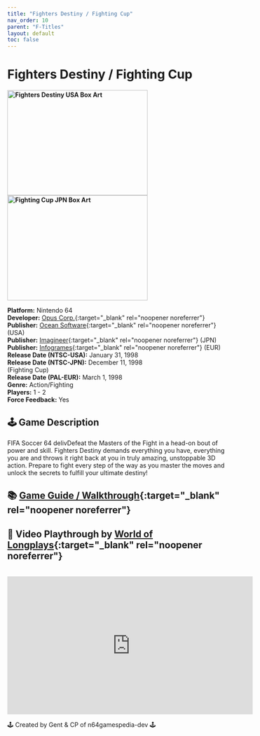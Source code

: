 ```yaml
---
title: "Fighters Destiny / Fighting Cup"
nav_order: 10
parent: "F-Titles"
layout: default
toc: false
---
```


# Fighters Destiny / Fighting Cup

<b>
<img src="https://images.launchbox-app.com/aa6f2259-77b0-43c0-8cca-c81f25eab561.jpg" alt="Fighters Destiny USA Box Art" width="320" height="240" />
<img src="https://images.launchbox-app.com/4613faa9-0edd-4be2-acf7-bbc74fc80413.png" alt="Fighting Cup JPN Box Art" width="320" height="240" />
</b>

**Platform:** Nintendo 64  
**Developer:** [Opus Corp.](https://en.wikipedia.org/w/index.php?title=Opus_Corp.&action=edit&redlink=1){:target="_blank" rel="noopener noreferrer"}  
**Publisher:** [Ocean Software](https://en.wikipedia.org/wiki/Ocean_Software){:target="_blank" rel="noopener noreferrer"} (USA)  
**Publisher:** [Imagineer](https://en.wikipedia.org/wiki/Imagineer_(Japanese_company)){:target="_blank" rel="noopener noreferrer"} (JPN)  
**Publisher:** [Infogrames](https://en.wikipedia.org/wiki/Atari_SA){:target="_blank" rel="noopener noreferrer"} (EUR)  
**Release Date (NTSC-USA):** January 31, 1998  
**Release Date (NTSC-JPN):** December 11, 1998  
(Fighting Cup)  
**Release Date (PAL-EUR):** March 1, 1998  
**Genre:** Action/Fighting  
**Players:** 1 - 2  
**Force Feedback:** Yes  

## 🕹️ Game Description
FIFA Soccer 64 delivDefeat the Masters of the Fight in a head-on bout of power and skill. Fighters Destiny demands everything you have, everything you are and throws it right back at you in truly amazing, unstoppable 3D action. Prepare to fight every step of the way as you master the moves and unlock the secrets to fulfill your ultimate destiny!

## 📚 [Game Guide / Walkthrough](https://gamefaqs.gamespot.com/n64/197325-fighters-destiny/faqs/3204){:target="_blank" rel="noopener noreferrer"}

## 🎥 Video Playthrough by [World of Longplays](https://www.youtube.com/channel/UCVi6ofFy7QyJJrZ9l0-fwbQ){:target="_blank" rel="noopener noreferrer"}
<br />
<iframe width="560" height="315" src="https://www.youtube.com/embed/6z1Bai_zWY8" title="Fighters Destiny Gameplay" frameborder="0" allowfullscreen></iframe>

🕹️ Created by Gent & CP of n64gamespedia-dev 🕹️  
<!-- Vault Format: n64gamespedia-dev -->  
<!-- Protocol Source: _vault-specs/format-protocol.md -->
